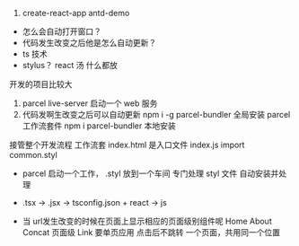 1. create-react-app antd-demo

- 怎么会自动打开窗口？
- 代码发生改变之后他是怎么自动更新？
- ts 技术
- stylus？
  react 汤 什么都放

开发的项目比较大

1.  parcel live-server 启动一个 web 服务
2.  代码发啊生改变之后可以自动更新
    npm i -g parcel-bundler 全局安装 parcel 工作流套件
    npm i parcel-bundler 本地安装

接管整个开发流程 工作流套
index.html 是入口文件
index.js
import common.styl

- parcel 启动一个工作， .styl 放到一个车间 专门处理 styl 文件 自动安装并处理

- .tsx -> .jsx -> tsconfig.json + react -> js

- 当 url发生改变的时候在页面上显示相应的页面级别组件呢
Home About Concat 页面级
Link 要单页应用 点击后不跳转
一个页面，共用同一个位置